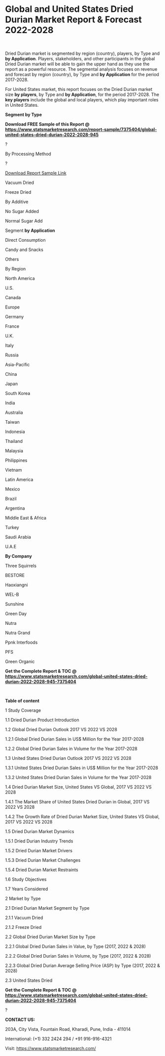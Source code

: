 <h1>Global and United States Dried Durian Market Report & Forecast 2022-2028</h1><br/><p>Dried Durian market is segmented by region (country), players, by Type and <strong>by Application</strong>. Players, stakeholders, and other participants in the global Dried Durian market will be able to gain the upper hand as they use the report as a powerful resource. The segmental analysis focuses on revenue and forecast by region (country), by Type and <strong>by Application</strong> for the period 2017-2028.</p>
 
 
 
 <p>For United States market, this report focuses on the Dried Durian market size <strong>by players</strong>, by Type and <strong>by Application</strong>, for the period 2017-2028. The <strong>key players</strong> include the global and local players, which play important roles in United States.</p>
 
 
 
 <p><strong>Segment by Type</strong></p>
 
 
 
 <div><b>Download FREE Sample of this Report @ <a href="https://www.statsmarketresearch.com/download-free-sample/7375404/global-united-states-dried-durian-2022-2028-945">https://www.statsmarketresearch.com/report-sample/7375404/global-united-states-dried-durian-2022-2028-945</a></b></div>
 
 
 
 <p>? </p>
 
 
 
 <p>By Processing Method</p>
 
 
 
 <p>? </p>
 
 
 
 <p><a href="https://www.statsmarketresearch.com/download-free-sample/7375404/global-united-states-dried-durian-2022-2028-945">Download Report Sample Link</a></p>
 
 
 
 <p>Vacuum Dried</p>
 
 
 
 <p>Freeze Dried</p>
 
 
 
 <p>By Additive</p>
 
 
 
 <p>No Sugar Added</p>
 
 
 
 <p>Normal Sugar Add</p>
 
 
 
 <p>Segment <strong>by Application</strong></p>
 
 
 
 <p>Direct Consumption</p>
 
 
 
 <p>Candy and Snacks</p>
 
 
 
 <p>Others</p>
 
 
 
 <p>By Region</p>
 
 
 
 <p>North America</p>
 
 
 
 <p>U.S.</p>
 
 
 
 <p>Canada</p>
 
 
 
 <p>Europe</p>
 
 
 
 <p>Germany</p>
 
 
 
 <p>France</p>
 
 
 
 <p>U.K.</p>
 
 
 
 <p>Italy</p>
 
 
 
 <p>Russia</p>
 
 
 
 <p>Asia-Pacific</p>
 
 
 
 <p>China</p>
 
 
 
 <p>Japan</p>
 
 
 
 <p>South Korea</p>
 
 
 
 <p>India</p>
 
 
 
 <p>Australia</p>
 
 
 
 <p>Taiwan</p>
 
 
 
 <p>Indonesia</p>
 
 
 
 <p>Thailand</p>
 
 
 
 <p>Malaysia</p>
 
 
 
 <p>Philippines</p>
 
 
 
 <p>Vietnam</p>
 
 
 
 <p>Latin America</p>
 
 
 
 <p>Mexico</p>
 
 
 
 <p>Brazil</p>
 
 
 
 <p>Argentina</p>
 
 
 
 <p>Middle East & Africa</p>
 
 
 
 <p>Turkey</p>
 
 
 
 <p>Saudi Arabia</p>
 
 
 
 <p>U.A.E</p>
 
 
 
 <p><strong>By Company</strong></p>
 
 
 
 <p>Three Squirrels</p>
 
 
 
 <p>BESTORE</p>
 
 
 
 <p>Haoxiangni</p>
 
 
 
 <p>WEL-B</p>
 
 
 
 <p>Sunshine</p>
 
 
 
 <p>Green Day</p>
 
 
 
 <p>Nutra</p>
 
 
 
 <p>Nutra Grand</p>
 
 
 
 <p>Ppnk Interfoods</p>
 
 
 
 <p>PFS</p>
 
 
 
 <p>Green Organic</p>
 
 
 
 <div><b>Get the Complete Report & TOC @ <a href="https://www.statsmarketresearch.com/global-united-states-dried-durian-2022-2028-945-7375404">https://www.statsmarketresearch.com/global-united-states-dried-durian-2022-2028-945-7375404</a></b></div>
 
 
 
 <p><br />
 
 <b>Table of content</b></p>
 
 
 
 <p>1 Study Coverage<br />
 
 1.1 Dried Durian Product Introduction<br />
 
 1.2 Global Dried Durian Outlook 2017 VS 2022 VS 2028<br />
 
 1.2.1 Global Dried Durian Sales in US$ Million for the Year 2017-2028<br />
 
 1.2.2 Global Dried Durian Sales in Volume for the Year 2017-2028<br />
 
 1.3 United States Dried Durian Outlook 2017 VS 2022 VS 2028<br />
 
 1.3.1 United States Dried Durian Sales in US$ Million for the Year 2017-2028<br />
 
 1.3.2 United States Dried Durian Sales in Volume for the Year 2017-2028<br />
 
 1.4 Dried Durian Market Size, United States VS Global, 2017 VS 2022 VS 2028<br />
 
 1.4.1 The Market Share of United States Dried Durian in Global, 2017 VS 2022 VS 2028<br />
 
 1.4.2 The Growth Rate of Dried Durian Market Size, United States VS Global, 2017 VS 2022 VS 2028<br />
 
 1.5 Dried Durian Market Dynamics<br />
 
 1.5.1 Dried Durian Industry Trends<br />
 
 1.5.2 Dried Durian Market Drivers<br />
 
 1.5.3 Dried Durian Market Challenges<br />
 
 1.5.4 Dried Durian Market Restraints<br />
 
 1.6 Study Objectives<br />
 
 1.7 Years Considered<br />
 
 2 Market by Type<br />
 
 2.1 Dried Durian Market Segment by Type<br />
 
 2.1.1 Vacuum Dried<br />
 
 2.1.2 Freeze Dried<br />
 
 2.2 Global Dried Durian Market Size by Type<br />
 
 2.2.1 Global Dried Durian Sales in Value, by Type (2017, 2022 & 2028)<br />
 
 2.2.2 Global Dried Durian Sales in Volume, by Type (2017, 2022 & 2028)<br />
 
 2.2.3 Global Dried Durian Average Selling Price (ASP) by Type (2017, 2022 & 2028)<br />
 
 2.3 United States Dried</p>
 
 
 
 <div><b>Get the Complete Report & TOC @ <a href="https://www.statsmarketresearch.com/global-united-states-dried-durian-2022-2028-945-7375404">https://www.statsmarketresearch.com/global-united-states-dried-durian-2022-2028-945-7375404</a></b></div>
 
 
 
 <p>? </p>
 
 
 
 <p><b>CONTACT US:</b><br />
 
 203A, City Vista, Fountain Road, Kharadi, Pune, India - 411014<br />
 
 International: (+1) 332 2424 294 / +91 916-916-4321<br />
 
 Visit: <a href="https://www.statsmarketresearch.com/">https://www.statsmarketresearch.com/</a></p>